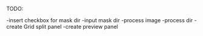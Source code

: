 TODO:

-insert checkbox for mask dir 
-input mask dir 
-process image 
-process dir
-create Grid split panel 
-create preview panel 
